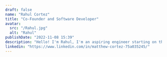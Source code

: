 ```yaml
---
draft: false
name: "Rahul Cortez"
title: "Co-Founder and Software Developer"
avatar:
  src: "/Rahul.jpg"
  alt: "Rahul"
publishDate: "2022-11-08 15:39"
description: "Hello! I'm Rahul, I'm an aspiring engineer starting on the mechanical engineering path in Imperial College London. I love small puzzles, strategy games, and real-life oriented physics problems. I've spent most of my time after school teaching physics, chemistry, and math to my peers and occasionally playing volleyball."
linkedin: "https://www.linkedin.com/in/matthew-cortez-75a035245/"
---
```

